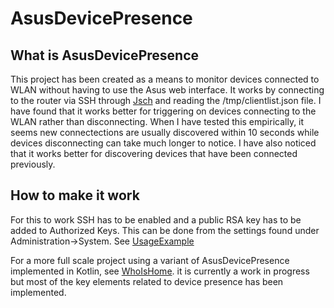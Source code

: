 # AsusDevicePresence

## What is AsusDevicePresence

This project has been created as a means to monitor devices connected to WLAN without having to use the Asus web interface. It works by connecting to the router via SSH through [Jsch](http://www.jcraft.com/jsch/) and reading the /tmp/clientlist.json file. I have found that it works better for triggering on devices connecting to the WLAN rather than disconnecting. When I have tested this empirically, it seems new connectections are usually discovered within 10 seconds while devices disconnecting can take much longer to notice. I have also noticed that it works better for discovering devices that have been connected previously.

## How to make it work

For this to work SSH has to be enabled and a public RSA key has to be added to Authorized Keys. This can be done from the settings found under Administration->System. See [UsageExample](https://github.com/vselleby/AsusDevicePresence/blob/master/src/main/java/UsageExample.java)

For a more full scale project using a variant of AsusDevicePresence implemented in Kotlin, see [WhoIsHome](https://github.com/vselleby/WhoIsHome). it is currently a work in progress but most of the key elements related to device presence has been implemented.
